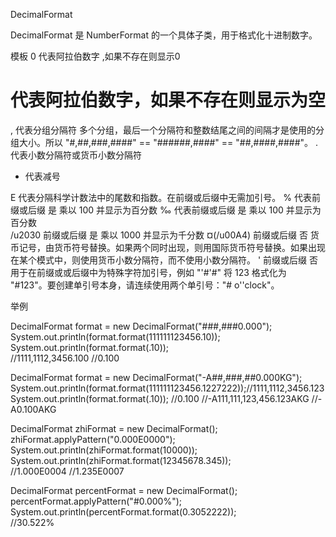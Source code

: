 DecimalFormat

DecimalFormat 是 NumberFormat 的一个具体子类，用于格式化十进制数字。


模板
0 	代表阿拉伯数字 ,如果不存在则显示0
# 	代表阿拉伯数字，如果不存在则显示为空 
,       代表分组分隔符 
多个分组，最后一个分隔符和整数结尾之间的间隔才是使用的分组大小。所以 "#,##,###,####" == "######,####" == "##,####,####"。
. 	代表小数分隔符或货币小数分隔符 
- 	代表减号 

E 	代表分隔科学计数法中的尾数和指数。在前缀或后缀中无需加引号。 
% 	代表前缀或后缀 是 乘以 100 并显示为百分数 
‰    代表前缀或后缀 是 乘以 100 并显示为百分数  
/u2030 前缀或后缀 是 乘以 1000 并显示为千分数 
¤(/u00A4) 前缀或后缀 否 货币记号，由货币符号替换。如果两个同时出现，则用国际货币符号替换。如果出现在某个模式中，则使用货币小数分隔符，而不使用小数分隔符。 
' 前缀或后缀 否 用于在前缀或或后缀中为特殊字符加引号，例如 "'#'#" 将 123 格式化为 "#123"。要创建单引号本身，请连续使用两个单引号："# o''clock"。 


举例

DecimalFormat format = new DecimalFormat("###,###0.000");   
System.out.println(format.format(111111123456.10));
System.out.println(format.format(.10));		
//1111,1112,3456.100
//0.100 

DecimalFormat format = new DecimalFormat("-A##,###,##0.000KG");   
System.out.println(format.format(111111123456.1227222));//1111,1112,3456.123  
System.out.println(format.format(.10));		//0.100 
//-A111,111,123,456.123AKG
//-A0.100AKG
  
DecimalFormat zhiFormat = new DecimalFormat();   
zhiFormat.applyPattern("0.000E0000");   
System.out.println(zhiFormat.format(10000));   
System.out.println(zhiFormat.format(12345678.345));  
//1.000E0004 
//1.235E0007 
  
DecimalFormat percentFormat = new DecimalFormat();   
percentFormat.applyPattern("#0.000%");   
System.out.println(percentFormat.format(0.3052222));  
//30.522%  